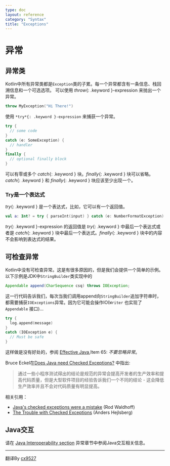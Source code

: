 ```yaml
---
type: doc
layout: reference
category: "Syntax"
title: "Exceptions"
---
```


# 异常

## 异常类

Kotlin中所有异常类都是`Exception`类的子累。每一个异常都含有一条信息、栈回溯信息和一个可选选项。
可以使用 *throw*{: .keyword }-expression 来抛出一个异常。


``` kotlin
throw MyException("Hi There!")
```

使用 `*try*{: .keyword }-expression` 来捕获一个异常。

``` kotlin
try {
  // some code
}
catch (e: SomeException) {
  // handler
}
finally {
  // optional finally block
}
```

可以有零或多个 *catch*{: .keyword } 块。*finally*{: .keyword } 块可以省略。*catch*{: .keyword } 和 *finally*{: .keyword } 块应该至少出现一个。

### Try是一个表达式

*try*{: .keyword } 是一个表达式，比如，它可以有一个返回值。


``` kotlin
val a: Int? = try { parseInt(input) } catch (e: NumberFormatException) { null }
```

*try*{: .keyword }-expression 的返回值是 *try*{: .keyword } 中最后一个表达式或者是 *catch*{: .keyword } 块中最后一个表达式。*finally*{: .keyword } 块中的内容不会影响到表达式的结果。

## 可检查异常

Kotlin中没有可检查异常。这是有很多原因的，但是我们会提供一个简单的示例。
以下示例是JDK中`StringBuilder`类实现中的

``` java
Appendable append(CharSequence csq) throws IOException;
```

这一行代码告诉我们，每次当我们调用append向`StringBuilder`追加字符串时，都需要捕获`IOExceptions`异常。因为它可能会操作IO(`Writer` 也实现了 `Appendable` 接口)...

``` kotlin
try {
  log.append(message)
}
catch (IOException e) {
  // Must be safe
}
```

这样做是没有好处的，参阅 [Effective Java](http://www.oracle.com/technetwork/java/effectivejava-136174.html),Item 65: *不要忽略异常*。

Bruce Eckel在[Does Java need Checked Exceptions?](http://www.mindview.net/Etc/Discussions/CheckedExceptions) 中指出:


> 通过一些小程序测试得出的结论是规范的异常会提高开发者的生产效率和提高代码质量，但是大型软件项目的经验告诉我们一个不同的结论 - 这会降低生产效率并且不会对代码质量有明显提高。

相关引用：

* [Java's checked exceptions were a mistake](http://radio-weblogs.com/0122027/stories/2003/04/01/JavasCheckedExceptionsWereAMistake.html) (Rod Waldhoff)
* [The Trouble with Checked Exceptions](http://www.artima.com/intv/handcuffs.html) (Anders Hejlsberg)

## Java交互

请在 [Java Interoperability section](java-interop.html) 异常章节中参阅Java交互相关信息。

---

翻译By [cx9527](https://github.com/cx9527)



